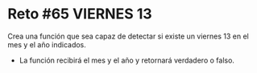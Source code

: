 <!-- trunk-ignore-all(prettier) -->
# Reto #65 VIERNES 13

Crea una función que sea capaz de detectar si existe un viernes 13 en el mes y el año indicados.

* La función recibirá el mes y el año y retornará verdadero o falso.
